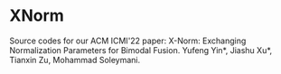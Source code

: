 # XNorm
Source codes for our ACM ICMI'22 paper:
X-Norm: Exchanging Normalization Parameters for Bimodal Fusion. Yufeng Yin*, Jiashu Xu*, Tianxin Zu, Mohammad Soleymani.
